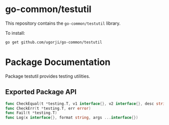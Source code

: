 # go-common/testutil

This repository contains the `go-common/testutil` library.

To install:

```
go get github.com/ugorji/go-common/testutil
```

# Package Documentation


Package testutil provides testing utilities.

## Exported Package API

```go
func CheckEqual(t *testing.T, v1 interface{}, v2 interface{}, desc string) (err error)
func CheckErr(t *testing.T, err error)
func Fail(t *testing.T)
func Log(x interface{}, format string, args ...interface{})
```
